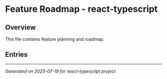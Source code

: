 # Feature Roadmap - react-typescript

## Overview

This file contains feature planning and roadmap.

## Entries

<!-- Entries will be added here automatically -->

---
*Generated on 2025-07-19 for react-typescript project*
